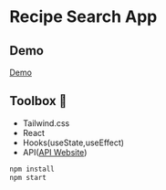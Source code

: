 # Recipe Search App

## Demo
 [Demo](https://recipe-search-app-3ajs56eqd-ukeskin.vercel.app/)
## Toolbox 🧰

- Tailwind.css
- React
- Hooks(useState,useEffect)
- API([API Website](https://www.edamam.com/))

```bash
npm install 
npm start
```
